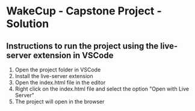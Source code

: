 # WakeCup - Capstone Project - Solution

## Instructions to run the project using the live-server extension in VSCode

1. Open the project folder in VSCode
2. Install the live-server extension
3. Open the index.html file in the editor
4. Right click on the index.html file and select the option "Open with Live Server"
5. The project will open in the browser

